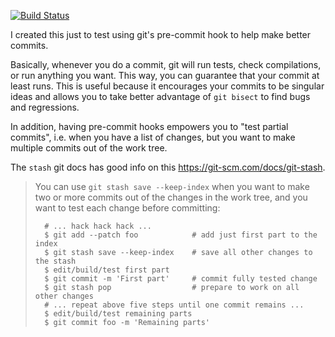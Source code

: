 [![Build Status](https://travis-ci.org/trungng92/goolang.svg?branch=master)](https://travis-ci.org/trungng92/goolang)

I created this just to test using git's pre-commit hook to help make better commits.

Basically, whenever you do a commit, git will run tests, check compilations, or run anything you want.
This way, you can guarantee that your commit at least runs. This is useful because it encourages your commits to be singular ideas and allows you to take better advantage of `git bisect` to find bugs and regressions.

In addition, having pre-commit hooks empowers you to "test partial commits", i.e. when you have a list of changes, but you want to make multiple commits out of the work tree.

The `stash` git docs has good info on this <https://git-scm.com/docs/git-stash>.

>You can use `git stash save --keep-index` when you want to make two or more commits out of the changes in the work tree, and you want to test each change before committing:
>```
>	# ... hack hack hack ...
>	$ git add --patch foo            # add just first part to the index
>	$ git stash save --keep-index    # save all other changes to the stash
>	$ edit/build/test first part
>	$ git commit -m 'First part'     # commit fully tested change
>	$ git stash pop                  # prepare to work on all other changes
>	# ... repeat above five steps until one commit remains ...
>	$ edit/build/test remaining parts
>	$ git commit foo -m 'Remaining parts'
>```

